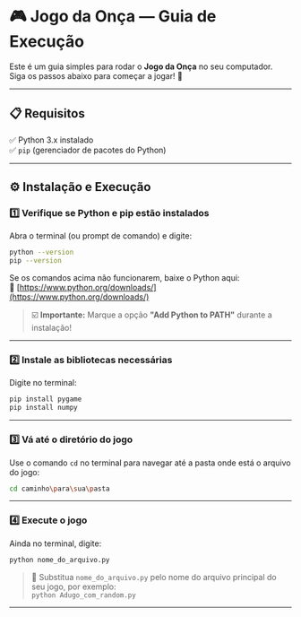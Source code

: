 
# 🎮 Jogo da Onça — Guia de Execução

Este é um guia simples para rodar o **Jogo da Onça** no seu computador.  
Siga os passos abaixo para começar a jogar! 🐾

---

## 📋 Requisitos

✅ Python 3.x instalado  
✅ `pip` (gerenciador de pacotes do Python)

---

## ⚙️ Instalação e Execução

### 1️⃣ Verifique se Python e pip estão instalados

Abra o terminal (ou prompt de comando) e digite:

```bash
python --version
pip --version
```

Se os comandos acima não funcionarem, baixe o Python aqui:  
🔗 [https://www.python.org/downloads/](https://www.python.org/downloads/)

> ☑️ **Importante:** Marque a opção **"Add Python to PATH"** durante a instalação!

---

### 2️⃣ Instale as bibliotecas necessárias

Digite no terminal:

```bash
pip install pygame
pip install numpy
```

---


### 3️⃣ Vá até o diretório do jogo

Use o comando `cd` no terminal para navegar até a pasta onde está o arquivo do jogo:

```bash
cd caminho\para\sua\pasta
```

---

### 4️⃣ Execute o jogo

Ainda no terminal, digite:

```bash
python nome_do_arquivo.py
```

> 🔄 Substitua `nome_do_arquivo.py` pelo nome do arquivo principal do seu jogo, por exemplo:  
> `python Adugo_com_random.py`
---
